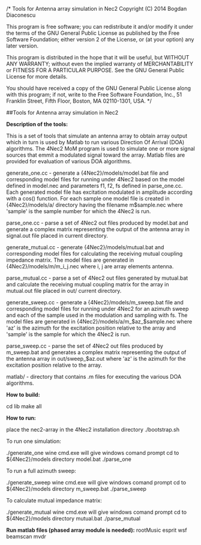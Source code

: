 /*
Tools for Antenna array simulation in Nec2
Copyright (C) 2014 Bogdan Diaconescu

This program is free software; you can redistribute it and/or
modify it under the terms of the GNU General Public License
as published by the Free Software Foundation; either version 2
of the License, or (at your option) any later version.

This program is distributed in the hope that it will be useful,
but WITHOUT ANY WARRANTY; without even the implied warranty of
MERCHANTABILITY or FITNESS FOR A PARTICULAR PURPOSE.  See the
GNU General Public License for more details.

You should have received a copy of the GNU General Public License
along with this program; if not, write to the Free Software
Foundation, Inc., 51 Franklin Street, Fifth Floor, Boston, MA  02110-1301, USA.
*/  

##Tools for Antenna array simulation in Nec2

**Description of the tools:**

This is a set of tools that simulate an antenna array to obtain array output which in turn is used by Matlab to run various Direction Of Arrival (DOA) algorithms. The 4Nec2 MoM program is used to simulate one or more signal sources that emmit a modulated signal toward the array. Matlab files are provided for evaluation of various DOA algorithms.

generate_one.cc - generate a {4Nec2}/models/model.bat file and corresponding model files for running under 4Nec2 based on the model defined in model.nec and parameters f1, f2, fs defined in parse_one.cc. Each generated model file has excitation modulated in amplitude according with a cos() function. For each sample one model file is created in {4Nec2}/models/a/ directory having the filename m$sample.nec where 'sample' is the sample number for which the 4Nec2 is run.

parse_one.cc - parse a set of 4Nec2 out files produced by model.bat and generate a complex matrix representing the output of the antenna array in signal.out file placed in current directory.

generate_mutual.cc - generate {4Nec2}/models/mutual.bat and corresponding model files for calculating the receiving mutual coupling impedance matrix. The model files are generated in {4Nec2}/models/m/m_i_j.nec where i, j are array elements antenna.

parse_mutual.cc - parse a set of 4Nec2 out files generated by mutual.bat and calculate the receiving mutual coupling matrix for the array in mutual.out file placed in out/ current directory.

generate_sweep.cc - generate a {4Nec2}/models/m_sweep.bat file and corresponding model files for running under 4Nec2 for an azimuth sweep and each of the sample used in the modulation and sampling with fs. The model files are generated in {4Nec2}/models/a/m_$az_$sample.nec where 'az' is the azimuth for the excitation position relative to the array and 'sample' is the sample for which the 4Nec2 is run.

parse_sweep.cc - parse the set of 4Nec2 out files produced by m_sweep.bat and generates a complex matrix representing the output of the antenna array in out/sweep_$az.out where 'az' is the azimuth for the excitation position relative to the array.

matlab/ - directory that contains .m files for executing the various DOA algorithms.

**How to build:**

 cd lib
 make all

**How to run:**

 place the nec2-array in the 4Nec2 installation directory
 ./bootstrap.sh

To run one simulation:

 ./generate_one
wine cmd.exe will give windows comand prompt
cd to ${4Nec2}/models directory
model.bat
 ./parse_one

To run a full azimuth sweep:

 ./generate_sweep
wine cmd.exe will give windows comand prompt
cd to ${4Nec2}/models directory
m_sweep.bat
 ./parse_sweep

To calculate mutual impedance matrix:

 ./generate_mutual
wine cmd.exe will give windows comand prompt
cd to ${4Nec2}/models directory
mutual.bat
 ./parse_mutual

**Run matlab files (phased array module is needed):**
 rootMusic
 esprit
 wsf
 beamscan
 mvdr

